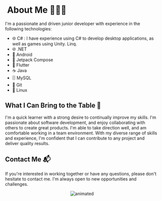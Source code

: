 <h1> About Me 🧑‍💻👋</h1>

I'm a passionate and driven junior developer with experience in the following technologies:

- 🌐 C# : I have experience using C# to develop desktop applications, as well as games using Unity. Linq. 
- 🌐 .NET
- 📱 Android
- 🎨 Jetpack Compose
- 🦋 Flutter
- ☕ Java
- 🗄️ MySQL
- 🌲 Git
- 🐧 Linux

<h2>What I Can Bring to the Table 💪</h2>

I'm a quick learner with a strong desire to continually improve my skills. I'm passionate about software development, and enjoy collaborating with others to create great products. I'm able to take direction well, and am comfortable working in a team environment. With my diverse range of skills and experience, I'm confident that I can contribute to any project and deliver quality results.

<h2>Contact Me 📬</h2>

If you're interested in working together or have any questions, please don't hesitate to contact me. I'm always open to new opportunities and challenges.


<p align="center">
  <img src="https://i.makeagif.com/media/8-17-2015/ow6u2T.gif" alt="animated" />
</p>
